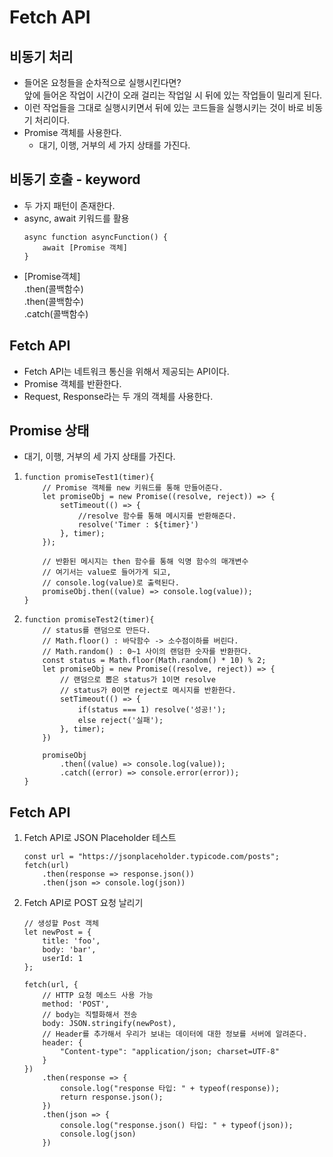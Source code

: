# Fetch API

## 비동기 처리
- 들어온 요청들을 순차적으로 실행시킨다면? <br>
    앞에 들어온 작업이 시간이 오래 걸리는 작업일 시 뒤에 있는 작업들이 밀리게 된다.
- 이런 작업들을 그대로 실행시키면서 뒤에 있는 코드들을 실행시키는 것이 바로 비동기 처리이다.
- Promise 객체를 사용한다.
    - 대기, 이행, 거부의 세 가지 상태를 가진다.

## 비동기 호출 - keyword
- 두 가지 패턴이 존재한다.
- async, await 키워드를 활용
    ```
    async function asyncFunction() {
        await [Promise 객체]
    }
    ```
- [Promise객체]<br>
                .then(콜백함수)<br>
                .then(콜백함수)<br>
                .catch(콜백함수)<br>
                
## Fetch API
- Fetch API는 네트워크 통신을 위해서 제공되는 API이다.
- Promise 객체를 반환한다.
- Request, Response라는 두 개의 객체를 사용한다. 

## Promise 상태
- 대기, 이행, 거부의 세 가지 상태를 가진다.
1. 
    ```
    function promiseTest1(timer){
        // Promise 객체를 new 키워드를 통해 만들어준다.
        let promiseObj = new Promise((resolve, reject)) => {
            setTimeout(() => {
                //resolve 함수를 통해 메시지를 반환해준다.
                resolve('Timer : ${timer}')
            }, timer);
        });

        // 반환된 메시지는 then 함수를 통해 익명 함수의 매개변수
        // 여기서는 value로 들어가게 되고, 
        // console.log(value)로 출력된다.
        promiseObj.then((value) => console.log(value));
    }
    ```
2. 
    ```
    function promiseTest2(timer){
        // status를 랜덤으로 만든다.
        // Math.floor() : 바닥함수 -> 소수점이하를 버린다.
        // Math.random() : 0~1 사이의 랜덤한 숫자를 반환한다.
        const status = Math.floor(Math.random() * 10) % 2;
        let promiseObj = new Promise((resolve, reject)) => {
            // 랜덤으로 뽑은 status가 1이면 resolve
            // status가 0이면 reject로 메시지를 반환한다.
            setTimeout(() => {
                if(status === 1) resolve('성공!');
                else reject('실패');
            }, timer);
        })

        promiseObj
            .then((value) => console.log(value));
            .catch((error) => console.error(error));
    }
    ```

## Fetch API
1. Fetch API로 JSON Placeholder 테스트
    ```
    const url = "https://jsonplaceholder.typicode.com/posts";
    fetch(url)
        .then(response => response.json())
        .then(json => console.log(json))
    ```
2. Fetch API로 POST 요청 날리기
    ```
    // 생성할 Post 객체
    let newPost = {
        title: 'foo',
        body: 'bar',
        userId: 1
    };

    fetch(url, {
        // HTTP 요청 메소드 사용 가능
        method: 'POST',
        // body는 직렬화해서 전송
        body: JSON.stringify(newPost),
        // Header를 추가해서 우리가 보내는 데이터에 대한 정보를 서버에 알려준다.
        header: {
            "Content-type": "application/json; charset=UTF-8"
        }
    })
        .then(response => {
            console.log("response 타입: " + typeof(response));
            return response.json();
        })
        .then(json => {
            console.log("response.json() 타입: " + typeof(json));
            console.log(json)
        })
    ```